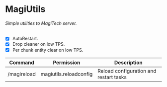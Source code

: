 # MagiUtils
###### Simple utilities to MagiTech server.

- [x] AutoRestart.
- [x] Drop cleaner on low TPS.
- [x] Per chunk entity clear on low TPS.

| Command | Permission | Description |
| --- | --- | --- |
| /magireload | magiutils.reloadconfig | Reload configuration and restart tasks |